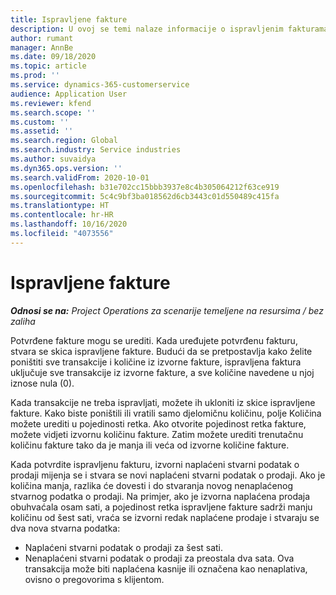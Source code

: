 ```yaml
---
title: Ispravljene fakture
description: U ovoj se temi nalaze informacije o ispravljenim fakturama.
author: rumant
manager: AnnBe
ms.date: 09/18/2020
ms.topic: article
ms.prod: ''
ms.service: dynamics-365-customerservice
audience: Application User
ms.reviewer: kfend
ms.search.scope: ''
ms.custom: ''
ms.assetid: ''
ms.search.region: Global
ms.search.industry: Service industries
ms.author: suvaidya
ms.dyn365.ops.version: ''
ms.search.validFrom: 2020-10-01
ms.openlocfilehash: b31e702cc15bbb3937e8c4b305064212f63ce919
ms.sourcegitcommit: 5c4c9bf3ba018562d6cb3443c01d550489c415fa
ms.translationtype: HT
ms.contentlocale: hr-HR
ms.lasthandoff: 10/16/2020
ms.locfileid: "4073556"
---
```

# <a name="corrected-invoices"></a>Ispravljene fakture

_**Odnosi se na:** Project Operations za scenarije temeljene na resursima / bez zaliha_

Potvrđene fakture mogu se urediti. Kada uređujete potvrđenu fakturu, stvara se skica ispravljene fakture. Budući da se pretpostavlja kako želite poništiti sve transakcije i količine iz izvorne fakture, ispravljena faktura uključuje sve transakcije iz izvorne fakture, a sve količine navedene u njoj iznose nula (0).

Kada transakcije ne treba ispravljati, možete ih ukloniti iz skice ispravljene fakture. Kako biste poništili ili vratili samo djelomičnu količinu, polje Količina možete urediti u pojedinosti retka. Ako otvorite pojedinost retka fakture, možete vidjeti izvornu količinu fakture. Zatim možete urediti trenutačnu količinu fakture tako da je manja ili veća od izvorne količine fakture.

Kada potvrdite ispravljenu fakturu, izvorni naplaćeni stvarni podatak o prodaji mijenja se i stvara se novi naplaćeni stvarni podatak o prodaji. Ako je količina manja, razlika će dovesti i do stvaranja novog nenaplaćenog stvarnog podatka o prodaji. Na primjer, ako je izvorna naplaćena prodaja obuhvaćala osam sati, a pojedinost retka ispravljene fakture sadrži manju količinu od šest sati, vraća se izvorni redak naplaćene prodaje i stvaraju se dva nova stvarna podatka:

- Naplaćeni stvarni podatak o prodaji za šest sati.
- Nenaplaćeni stvarni podatak o prodaji za preostala dva sata. Ova transakcija može biti naplaćena kasnije ili označena kao nenaplativa, ovisno o pregovorima s klijentom.
